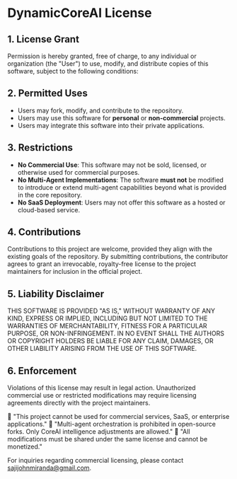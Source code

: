 # DynamicCoreAI License

## 1. License Grant  
Permission is hereby granted, free of charge, to any individual or organization (the "User") to use, modify, and distribute copies of this software, subject to the following conditions:

## 2. Permitted Uses  
- Users may fork, modify, and contribute to the repository.  
- Users may use this software for **personal** or **non-commercial** projects.  
- Users may integrate this software into their private applications.  

## 3. Restrictions  
- **No Commercial Use**: This software may not be sold, licensed, or otherwise used for commercial purposes.  
- **No Multi-Agent Implementations**: The software **must not** be modified to introduce or extend multi-agent capabilities beyond what is provided in the core repository.  
- **No SaaS Deployment**: Users may not offer this software as a hosted or cloud-based service.  

## 4. Contributions  
Contributions to this project are welcome, provided they align with the existing goals of the repository. By submitting contributions, the contributor agrees to grant an irrevocable, royalty-free license to the project maintainers for inclusion in the official project.

## 5. Liability Disclaimer  
THIS SOFTWARE IS PROVIDED "AS IS," WITHOUT WARRANTY OF ANY KIND, EXPRESS OR IMPLIED, INCLUDING BUT NOT LIMITED TO THE WARRANTIES OF MERCHANTABILITY, FITNESS FOR A PARTICULAR PURPOSE, OR NON-INFRINGEMENT. IN NO EVENT SHALL THE AUTHORS OR COPYRIGHT HOLDERS BE LIABLE FOR ANY CLAIM, DAMAGES, OR OTHER LIABILITY ARISING FROM THE USE OF THIS SOFTWARE.

## 6. Enforcement  
Violations of this license may result in legal action. Unauthorized commercial use or restricted modifications may require licensing agreements directly with the project maintainers.

🚫 "This project cannot be used for commercial services, SaaS, or enterprise applications."
🚫 "Multi-agent orchestration is prohibited in open-source forks. Only CoreAI intelligence adjustments are allowed."
🚫 "All modifications must be shared under the same license and cannot be monetized."

For inquiries regarding commercial licensing, please contact sajijohnmiranda@gmail.com.
